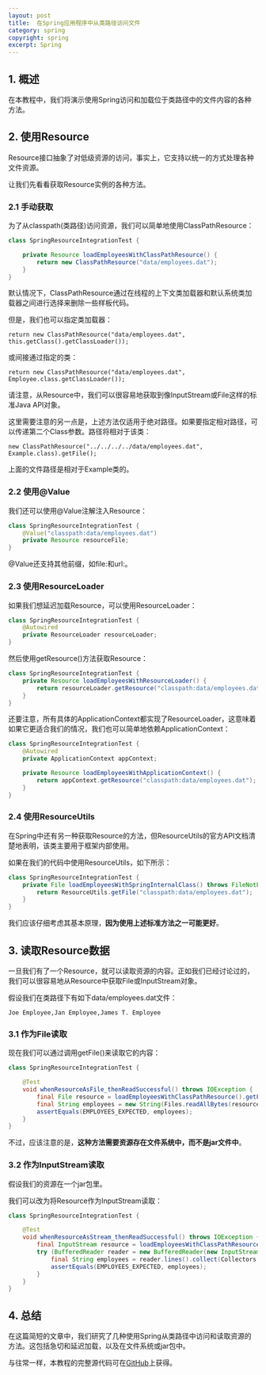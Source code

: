 ```yaml
---
layout: post
title:  在Spring应用程序中从类路径访问文件
category: spring
copyright: spring
excerpt: Spring
---
```


## 1. 概述

在本教程中，我们将演示使用Spring访问和加载位于类路径中的文件内容的各种方法。

## 2. 使用Resource

Resource接口抽象了对低级资源的访问，事实上，它支持以统一的方式处理各种文件资源。

让我们先看看获取Resource实例的各种方法。

### 2.1 手动获取

为了从classpath(类路径)访问资源，我们可以简单地使用ClassPathResource：

```java
class SpringResourceIntegrationTest {

    private Resource loadEmployeesWithClassPathResource() {
        return new ClassPathResource("data/employees.dat");
    }
}
```

默认情况下，ClassPathResource通过在线程的上下文类加载器和默认系统类加载器之间进行选择来删除一些样板代码。

但是，我们也可以指定类加载器：

```text
return new ClassPathResource("data/employees.dat", this.getClass().getClassLoader());
```

或间接通过指定的类：

```text
return new ClassPathResource("data/employees.dat", Employee.class.getClassLoader());
```

请注意，从Resource中，我们可以很容易地获取到像InputStream或File这样的标准Java API对象。

这里需要注意的另一点是，上述方法仅适用于绝对路径。如果要指定相对路径，可以传递第二个Class参数。路径将相对于该类：

```text
new ClassPathResource("../../../../data/employees.dat", Example.class).getFile();
```

上面的文件路径是相对于Example类的。

### 2.2 使用@Value

我们还可以使用@Value注解注入Resource：

```java
class SpringResourceIntegrationTest {
    @Value("classpath:data/employees.dat")
    private Resource resourceFile;
}
```

@Value还支持其他前缀，如file:和url:。

### 2.3 使用ResourceLoader

如果我们想延迟加载Resource，可以使用ResourceLoader：

```java
class SpringResourceIntegrationTest {
    @Autowired
    private ResourceLoader resourceLoader;
}
```

然后使用getResource()方法获取Resource：

```java
class SpringResourceIntegrationTest {
    private Resource loadEmployeesWithResourceLoader() {
        return resourceLoader.getResource("classpath:data/employees.dat");
    }
}
```

还要注意，所有具体的ApplicationContext都实现了ResourceLoader，这意味着如果它更适合我们的情况，我们也可以简单地依赖ApplicationContext：

```java
class SpringResourceIntegrationTest {
    @Autowired
    private ApplicationContext appContext;

    private Resource loadEmployeesWithApplicationContext() {
        return appContext.getResource("classpath:data/employees.dat");
    }
}
```

### 2.4 使用ResourceUtils

在Spring中还有另一种获取Resource的方法，但ResourceUtils的官方API文档清楚地表明，该类主要用于框架内部使用。

如果在我们的代码中使用ResourceUtils，如下所示：

```java
class SpringResourceIntegrationTest {
    private File loadEmployeesWithSpringInternalClass() throws FileNotFoundException {
        return ResourceUtils.getFile("classpath:data/employees.dat");
    }
}
```

我们应该仔细考虑其基本原理，**因为使用上述标准方法之一可能更好**。

## 3. 读取Resource数据

一旦我们有了一个Resource，就可以读取资源的内容。正如我们已经讨论过的，我们可以很容易地从Resource中获取File或InputStream对象。

假设我们在类路径下有如下data/employees.dat文件：

```text
Joe Employee,Jan Employee,James T. Employee
```

### 3.1 作为File读取

现在我们可以通过调用getFile()来读取它的内容：

```java
class SpringResourceIntegrationTest {

    @Test
    void whenResourceAsFile_thenReadSuccessful() throws IOException {
        final File resource = loadEmployeesWithClassPathResource().getFile();
        final String employees = new String(Files.readAllBytes(resource.toPath()));
        assertEquals(EMPLOYEES_EXPECTED, employees);
    }
}
```

不过，应该注意的是，**这种方法需要资源存在文件系统中，而不是jar文件中**。

### 3.2 作为InputStream读取

假设我们的资源在一个jar包里。

我们可以改为将Resource作为InputStream读取：

```java
class SpringResourceIntegrationTest {

    @Test
    void whenResourceAsStream_thenReadSuccessful() throws IOException {
        final InputStream resource = loadEmployeesWithClassPathResource().getInputStream();
        try (BufferedReader reader = new BufferedReader(new InputStreamReader(resource))) {
            final String employees = reader.lines().collect(Collectors.joining("\n"));
            assertEquals(EMPLOYEES_EXPECTED, employees);
        }
    }
}
```

## 4. 总结

在这篇简短的文章中，我们研究了几种使用Spring从类路径中访问和读取资源的方法。这包括急切和延迟加载，以及在文件系统或jar包中。

与往常一样，本教程的完整源代码可在[GitHub](https://github.com/tuyucheng7/taketoday-tutorial4j/tree/master/spring-modules/spring-core-1)上获得。